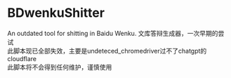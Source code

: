 # BDwenkuShitter
An outdated tool for shitting in Baidu Wenku. 文库答辩生成器，一次早期的尝试 <br>
此脚本现已全部失效，主要是undeteced_chromedriver过不了chatgpt的cloudflare <br>
此脚本将不会得到任何维护，谨慎使用
